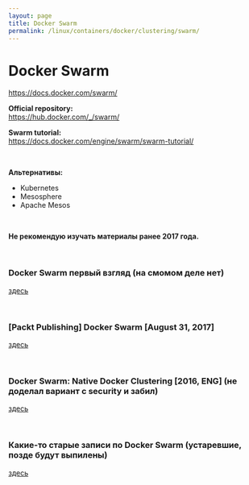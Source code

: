 ```yaml
---
layout: page
title: Docker Swarm
permalink: /linux/containers/docker/clustering/swarm/
---
```


# Docker Swarm

https://docs.docker.com/swarm/


**Official repository:**  
https://hub.docker.com/_/swarm/


**Swarm tutorial:**  
https://docs.docker.com/engine/swarm/swarm-tutorial/

<br/>

**Альтернативы:**

- Kubernetes
- Mesosphere
- Apache Mesos

<br/>

**Не рекомендую изучать материалы ранее 2017 года.**


<br/>

### Docker Swarm первый взгляд (на смомом деле нет)

[здесь](/linux/containers/docker/clustering/swarm/first-look/)


<br/>

### [Packt Publishing] Docker Swarm [August 31, 2017]

[здесь](/linux/containers/docker/clustering/swarm/first-look/)


<br/>

### Docker Swarm: Native Docker Clustering [2016, ENG] (не доделал вариант с security и забил)

[здесь](/linux/containers/docker/clustering/swarm/packt-publishing-docker-swarm/)

<br/>

### Какие-то старые записи по Docker Swarm (устаревшие, позде будут выпилены)

[здесь](/linux/containers/docker/clustering/swarm/old/)
